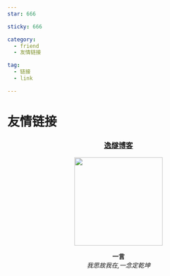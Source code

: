 ```yaml
---
star: 666

sticky: 666

category: 
  - friend
  - 友情链接

tag:
  - 链接
  - link

---
```


# 友情链接

<div align="center">

### [逸燧博客](https://escaped.icu)

<img src="/1.png" height="200px" width="200px" />

<br>

**一言**
<br>
*我思故我在,一念定乾坤*


</div>